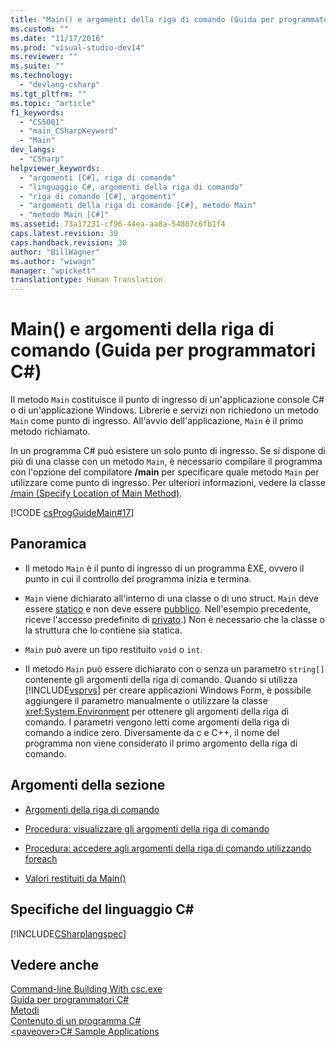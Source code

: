 ```yaml
---
title: "Main() e argomenti della riga di comando (Guida per programmatori C#) | Microsoft Docs"
ms.custom: ""
ms.date: "11/17/2016"
ms.prod: "visual-studio-dev14"
ms.reviewer: ""
ms.suite: ""
ms.technology: 
  - "devlang-csharp"
ms.tgt_pltfrm: ""
ms.topic: "article"
f1_keywords: 
  - "CS5001"
  - "main_CSharpKeyword"
  - "Main"
dev_langs: 
  - "CSharp"
helpviewer_keywords: 
  - "argomenti [C#], riga di comando"
  - "linguaggio C#, argomenti della riga di comando"
  - "riga di comando [C#], argomenti"
  - "argomenti della riga di comando [C#], metodo Main"
  - "metodo Main [C#]"
ms.assetid: 73a17231-cf96-44ea-aa8a-54807c6fb1f4
caps.latest.revision: 30
caps.handback.revision: 30
author: "BillWagner"
ms.author: "wiwagn"
manager: "wpickett"
translationtype: Human Translation
---
```

# Main() e argomenti della riga di comando (Guida per programmatori C#)
Il metodo  `Main` costituisce il punto di ingresso di un'applicazione console C\# o di un'applicazione Windows.  Librerie e servizi non richiedono un metodo `Main` come punto di ingresso.  All'avvio dell'applicazione, `Main` è il primo metodo richiamato.  
  
 In un programma C\# può esistere un solo punto di ingresso.  Se si dispone di più di una classe con un metodo `Main`, è necessario compilare il programma con l'opzione del compilatore **\/main** per specificare quale metodo `Main` per utilizzare come punto di ingresso.  Per ulteriori informazioni, vedere la classe [\/main \(Specify Location of Main Method\)](../../../csharp/language-reference/compiler-options/main-compiler-option.md).  
  
 [!CODE [csProgGuideMain#17](../CodeSnippet/VS_Snippets_VBCSharp/csProgGuideMain#17)]  
  
## Panoramica  
  
-   Il metodo `Main` è il punto di ingresso di un programma EXE, ovvero il punto in cui il controllo del programma inizia e termina.  
  
-   `Main` viene dichiarato all'interno di una classe o di uno struct.  `Main` deve essere [statico](../../../csharp/language-reference/keywords/static.md) e non deve essere [pubblico](../../../csharp/language-reference/keywords/public.md).  Nell'esempio precedente, riceve l'accesso predefinito di [privato](../../../csharp/language-reference/keywords/private.md).\) Non è necessario che la classe o la struttura che lo contiene sia statica.  
  
-   `Main` può avere un tipo restituito `void` o `int`.  
  
-   Il metodo `Main` può essere dichiarato con o senza un parametro `string[]` contenente gli argomenti della riga di comando.  Quando si utilizza [!INCLUDE[vsprvs](../../../csharp/includes/vsprvs_md.md)] per creare applicazioni Windows Form, è possibile aggiungere il parametro manualmente o utilizzare la classe <xref:System.Environment> per ottenere gli argomenti della riga di comando.  I parametri vengono letti come argomenti della riga di comando a indice zero. Diversamente da c e C\+\+, il nome del programma non viene considerato il primo argomento della riga di comando.  
  
## Argomenti della sezione  
  
-   [Argomenti della riga di comando](../../../csharp/programming-guide/main-and-command-args/command-line-arguments.md)  
  
-   [Procedura: visualizzare gli argomenti della riga di comando](../../../csharp/programming-guide/main-and-command-args/how-to-display-command-line-arguments.md)  
  
-   [Procedura: accedere agli argomenti della riga di comando utilizzando foreach](../../../csharp/programming-guide/main-and-command-args/how-to-access-command-line-arguments-using-foreach.md)  
  
-   [Valori restituiti da Main\(\)](../../../csharp/programming-guide/main-and-command-args/main-return-values.md)  
  
## Specifiche del linguaggio C\#  
 [!INCLUDE[CSharplangspec](../../../csharp/language-reference/keywords/includes/csharplangspec_md.md)]  
  
## Vedere anche  
 [Command\-line Building With csc.exe](../../../csharp/language-reference/compiler-options/command-line-building-with-csc-exe.md)   
 [Guida per programmatori C\#](../../../csharp/programming-guide/index.md)   
 [Metodi](../../../csharp/programming-guide/classes-and-structs/methods.md)   
 [Contenuto di un programma C\#](../../../csharp/programming-guide/inside-a-program/index.md)   
 [\<paveover\>C\# Sample Applications](http://msdn.microsoft.com/it-it/9a9d7aaa-51d3-4224-b564-95409b0f3e15)